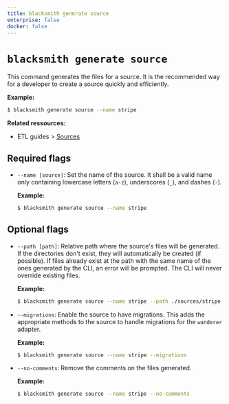 ```yaml
---
title: blacksmith generate source
enterprise: false
docker: false
---
```


# `blacksmith generate source`

This command generates the files for a source. It is the recommended way for a
developer to create a source quickly and efficiently.

**Example:**
```bash
$ blacksmith generate source --name stripe

```

**Related ressources:**
- ETL guides >
  [Sources](/blacksmith/guides/extraction/sources)

## Required flags

- `--name [source]`: Set the name of the source. It shall be a valid name only
  containing lowercase letters (`a-z`), underscores (`_`), and dashes (`-`).

  **Example:**
  ```bash
  $ blacksmith generate source --name stripe

  ```

## Optional flags

- `--path [path]`: Relative path where the source's files will be generated. If
  the directories don't exist, they will automatically be created (if possible).
  If files already exist at the path with the same name of the ones generated by
  the CLI, an error will be prompted. The CLI will never override existing files.

  **Example:**
  ```bash
  $ blacksmith generate source --name stripe --path ./sources/stripe

  ```

- `--migrations`: Enable the source to have migrations. This adds the appropriate
  methods to the source to handle migrations for the `wanderer` adapter.

  **Example:**
  ```bash
  $ blacksmith generate source --name stripe --migrations

  ```

- `--no-comments`: Remove the comments on the files generated.

  **Example:**
  ```bash
  $ blacksmith generate source --name stripe --no-comments

  ```
